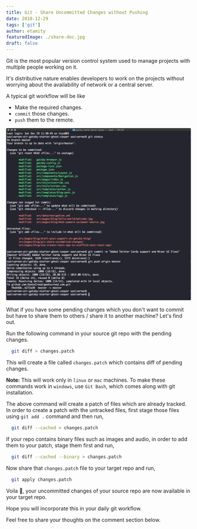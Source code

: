 ```yaml
---
title: Git - Share Uncommitted Changes without Pushing
date: 2018-12-29
tags: ['git']
author: etamity
featuredImage: ./share-doc.jpg
draft: false
---
```


Git is the most popular version control system used to manage projects with multiple people working on it. 

It's distributive nature enables developers to work on the projects without worrying about the availability of network or a central server. 

A typical git workflow will be like

* Make the required changes. 
* `commit` those changes.
* `push` them to the remote.

![Typical Git Workflow](./git-workflow.png "A Typical Git Workflow 🐙 😺")

What if you have some pending changes which you don't want to commit but have to share them to others / share it to another machine? Let's find out.

Run the following command in your source git repo with the pending changes.

```bash
  git diff > changes.patch
```

This will create a file called `changes.patch` which contains diff of pending changes.

**Note:** This will work only in `linux` or `mac` machines. To make these commands work in `windows`, use `Git Bash`, which comes along with git installation.

The above command will create a patch of files which are already tracked. In order to create a patch with the untracked files, first stage those files using `git add .` command and then run,

```bash
  git diff --cached > changes.patch
```

If your repo contains binary files such as images and audio, in order to add them to your patch, stage them first and run,

```bash
  git diff --cached --binary > changes.patch
```

Now share that `changes.patch` file to your target repo and run,

```bash
  git apply changes.patch
```

Voila 🎉, your uncommitted changes of your source repo are now available in your target repo.

Hope you will incorporate this in your daily git workflow. 

Feel free to share your thoughts on the comment section below.